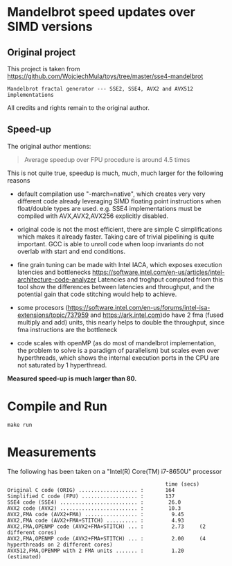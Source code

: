 # Mandelbrot speed updates over SIMD versions

## Original project

This project is taken from https://github.com/WojciechMula/toys/tree/master/sse4-mandelbrot

```
Mandelbrot fractal generator --- SSE2, SSE4, AVX2 and AVX512 implementations
```

All credits and rights remain to the original author. 

## Speed-up

The original author mentions:

> Average speedup over FPU procedure is around 4.5 times

This is not quite true, speedup is much, much, much larger for the following reasons

- default compilation use "-march=native", which creates very very different code already leveraging SIMD floating point instructions when float/double types are used. e.g. SSE4 implementations must be compiled with AVX,AVX2,AVX256 explicitly disabled.

- original code is not the most efficient, there are simple C simplifications which makes it already faster. Taking care of trivial pipelining is quite important. GCC is able to unroll code when loop invariants do not overlab with start and end conditions. 

- fine grain tuning can be made with Intel IACA, which exposes execution latencies and bottlenecks
https://software.intel.com/en-us/articles/intel-architecture-code-analyzer
Latencies and troghput computed friom this tool show the differences between latencies and throughput, and the potential gain that code stitching would help to achieve.

- some procesors (https://software.intel.com/en-us/forums/intel-isa-extensions/topic/737959 and https://ark.intel.com)do have 2 fma (fused multiply and add) units, this nearly helps to  double the throughput, since fma instructions are the bottleneck

- code scales with openMP (as do most of mandelbrot implementation, the problem to solve is a paradigm of parallelism) but scales even over hyperthreads, which shows the internal execution ports in the CPU are not saturated by 1 hyperthread.


**Measured speed-up is much larger than 80.**

# Compile and Run

```
make run
```

# Measurements

The following has been taken on a "Intel(R) Core(TM) i7-8650U" processor

```
                                                   time (secs)
Original C code (ORIG) ................... :       164
Simplified C code (FPU) .................. :       137
SSE4 code (SSE4) ......................... :        26.0
AVX2 code (AVX2) ......................... :        10.3
AVX2,FMA code (AVX2+FMA) ................. :         9.45
AVX2,FMA code (AVX2+FMA+STITCH) .......... :         4.93
AVX2,FMA,OPENMP code (AVX2+FMA+STITCH) ... :         2.73     (2 different cores)
AVX2,FMA,OPENMP code (AVX2+FMA+STITCH) ... :         2.00     (4 hyperthreads on 2 different cores)
AVX512,FMA,OPENMP with 2 FMA units ....... :         1.20     (estimated)
```







 

